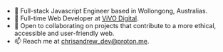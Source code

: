 - 👀 Full-stack Javascript Engineer based in Wollongong, Australias.
- 🌱 Full-time Web Developer at [ViVO Digital](https://vivo.digital).
- 💞️ Open to collaborating on projects that contribute to a more ethical, accessible and user-friendly web.
- 📫 Reach me at [chrisandrew_dev@proton.me](mailto:chrisandrew_dev@proton.me).
